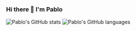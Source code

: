 ### Hi there 👋 I'm Pablo

<!--
**Pablo-source/Pablo-source** is a ✨ _special_ ✨ repository because its `README.md` (this file) appears on your GitHub profile.

Here are some ideas to get you started: 

- 🔭 I’m currently working on ...
- 🌱 I’m currently learning ...
- 👯 I’m looking to collaborate on ...
- 🤔 I’m looking for help with ...
- 💬 Ask me about ...
- 📫 How to reach me: ...
- 😄 Pronouns: ...
- ⚡ Fun fact: ...
-->

![Pablo's GitHub stats](https://github-readme-stats.vercel.app/api?username=Pablo-source&show_icons=true&theme=tokyonight)
![Pablo's GitHub languages](https://github-readme-stats.vercel.app/api/top-langs/?username=PABLO-SOURCE&show_icons=true&theme=radical)
